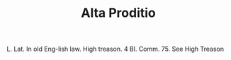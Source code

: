 ---
title: Alta Proditio
letter: A
permalink: "/definitions/alta-proditio.html"
body: L. Lat. In old Eng-lish law. High treason. 4 Bl. Comm. 75. See High Treason
published_at: '2018-07-07'
source: Black's Law Dictionary
layout: post
---